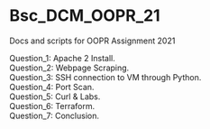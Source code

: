 # Bsc_DCM_OOPR_21
Docs and scripts for OOPR Assignment 2021

Question_1: Apache 2 Install.<br>
Question_2: Webpage Scraping.<br>
Question_3: SSH connection to VM through Python.<br>
Question_4: Port Scan.<br>
Question_5: Curl & Labs.<br>
Question_6: Terraform.<br>
Question_7: Conclusion.<br>
